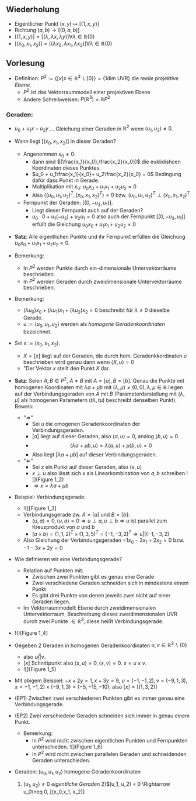 ## Wiederholung

- Eigentlicher Punkt $(x,y)\mapsto [(1,x,y)]$
- Richtung $(a,b)\to [(0,a,b)]$
- $[(1, x, y)] = [(\lambda, \lambda x , \lambda y)]\forall \lambda \in \mathbb R\{0\}$
- $[(x_0, x_1, x_2)] = [(\lambda x_0, \lambda x_1 , \lambda x_2)]\forall \lambda \in \mathbb R\{0\}$

## Vorlesung

- Definition: $P^2:= \{[x]x\in \mathbb R^3\backslash \{0\}\} = \{1\text{dim UVR}\}$ die _reelle projektive Ebene_. 
  - $P^2$ ist das Vektorraummodell einer projektiven Ebene
  - Andere Schreibweisen: $P(\mathbb R^3) = \mathbb R P^2$ 
### Geraden:
- $u_0 + u_1 x + u_2y$ ... Gleichung einer Geraden in $\mathbb R^2$ wenn $(u_1, u_2)\neq 0$.
- Wann liegt $[(x_0, x_1, x_2)]$ in dieser Geraden?
  - Angenommen $x_0\neq 0$:
    - dann sind $(\frac{x_1}{x_0},\frac{x_2}{x_0})$ die euklidishcen Koordinaten dieses Punktes.
    - $u_0 + u_1\frac{x_1}{x_0}+ u_2\frac{x_2}{x_0} = 0$ Bedingung dafür dass Punkt in Gerade.
    - Multiplikation mit $x_0$: $u_0x_0+ u_1x_1+ u_2u_2 = 0$
    - Also $\langle(u_0,u_1,u_2)^T, (x_0, x_1,x_2)^T\rangle = 0$ bzw. $(u_0,u_1,u_2)^T\perp (x_0, x_1,x_2)^T$
  - Fernpunkt der Geraden: $[(0, -u_2, u_1)]$.
    - Liegt dieser Fernpunkt auch auf der Geraden?
    - $u_0\cdot 0 + u_1(-u_2) + u_2u_1 = 0$ also auch der Fernpunkt $[(0, -u_2, u_1)]$ erfüllt die Gleichung $u_0x_0+ u_1x_1+ u_2u_2 = 0$
- **Satz**: Alle eigentlichen Punkte und ihr Fernpunkt erfüllen die Gleichung $u_0x_0+ u_1x_1+ u_2u_2 = 0$.
- Bemerkung: 
  - In $P^2$ werden Punkte durch ein-dimensionale Untervektorräume beschrieben. 
  - In $P^2$ werden Geraden durch zweidimensionale Untervektorräume beschrieben.
- Bemerkung:
  - $(\lambda u_0)x_0 + (\lambda u_1)x_1 + (\lambda u_2)x_2 = 0$ beschreibt für $\lambda \neq 0$ dieselbe Gerade. 
  - $u:= (u_0, u_1, u_2)$ werden als _homogene Geradenkoordinaten_ bezeichnet.
- Sei $x:= (x_0, x_1, x_2)$.
  - $X = [x]$ liegt auf der Geraden, die durch hom. Geradenkkordinaten $u$ beschrieben wird genau dann wenn $\langle X, u\rangle  = 0$
  - "Der Vektor $x$ stellt den Punkt $X$ dar.
- **Satz**: Seien $A,B\in P^2$, $A\neq B$ mit $A= [a], B= [b]$. Genau die Punkte mit homogenen Koordinaten mit $\lambda a + \mu b$ mit $(\lambda, \mu )\neq (0,0), \lambda, \mu \in \mathbb R$ liegen auf der Verbindungsgeraden von $A$ mit $B$ (Parameterdarstellung mit $(\lambda, \mu)$ als homogenen Parametern ($t\lambda,t\mu)$ beschreibt denselben Punkt).
  Beweis: 
  - "$\Rightarrow$"
    - Sei $u$ die omogenen Geradenkoordinaten der Verbindungsgeraden.
    - $[a]$ liegt auf dieser Geraden, also $\langle a, u\rangle = 0$, analog $\langle b, u\rangle = 0$. 
    - $$\langle \lambda a + \mu b, u \rangle =  \lambda\langle a,u\rangle  +  \mu\langle b, u \rangle = 0$$
    - Also liegt $[\lambda a + \mu b]$ auf dieser Verbindungsgeraden.
  - "$\Leftarrow$"
    - Sei $x$ ein Punkt auf dieser Geraden, also $\langle x, u\rangle$
    - $x\perp u$ also lässt sich $x$ als Linearkombination von $a,b$ schreiben ![](Figure 1_2)
    - $\Rightarrow x = \lambda a +\mu b$
- Beispiel: Verbindungsgerade:
  - !()[Figure 1_3]
  - Verbindungsgerade zw. $A = [a]$ und $B= [b]$: 
    - $\langle u, a\rangle = 0, \langle u,a \rangle= 0 \Rightarrow u\perp a, u\perp b \Rightarrow u$ ist parallel zum Kreuzprodukt von $a$ und $b$
    - $(a\times b) = (1,1,2)^T\times (1, 3, 5)^T = (-1, -3, 2)^T\Rightarrow u|| (-1, -3, 2)$
  - Also Gleichung der Verbindungsgeraden $-1x_0 - 3x_1 + 2 x_2 = 0$ bzw. $-1 - 3 x + 2 y = 0$
- Wie definieren wir eine Verbindungsgerade?
  - Relation auf Punkten mit:
    - Zwischen zwei Punkten gibt es genau eine Gerade
    - Zwei verschiedene Geraden schneiden sich in mindestens einem Punkt
    - Es gibt drei Punkte von denen jeweils zwei nicht auf einer Geraden liegen.
  - Im Vektorraummodell: Ebene durch zweidimensionalen Untervektorraum, Beschreibung dieses zweidimensionalen UVR durch zwei Punkte $\in \mathbb R^3$, diese heißt Verbindungsgerade.
- !()[Figure 1_4]
- Gegeben 2 Geraden in homogenen Geradenkoordinaten $u, v\in \mathbb R^3\backslash \{0\}$ 
  - also $u\not||v$. 
  - $[x]$ Schnittpunkt also $\langle x, u\rangle = 0, \langle x, v\rangle = 0$. $x = u\times v$.
  - ![](Figure 1_5)
- Mit obigem Beispiel: $-x + 2y = 1, x+3y = 9$, $u= (-1, -1, 2), v= (-9,1, 3)$, $x = -1, -1, 2)\times (-9,1, 3) = (-5, -15, -10)$, also $[x] = [(1,3,2)]$

- (EP1) Zwischen zwei verschiedenen Punkten gibt es immer genau eine Verbindungsgerade. 
- (EP2) Zwei verschiedene Geraden schneiden sich immer in genau einem Punkt.
  - Bemerkung: 
    - In $P^2$ wird nicht zwischen eigentlichen Punkten und Fernpunkten unterschieden. ![](Figure 1_6)
    - In  $P^2$ wird nicht zwischen parallelen Geraden und schneidenden Geraden unterschieden.
- Geraden: $(u_0, u_1, u_2)$ homogene Geradenkoordinaten
  1) $(u_1, u_2)\neq 0$ _eigentliche Geraden_
  2)$(u_1, u_2) = 0 \Rightarrow u_0\neq 0, [(x_0,x_1, x_2)]